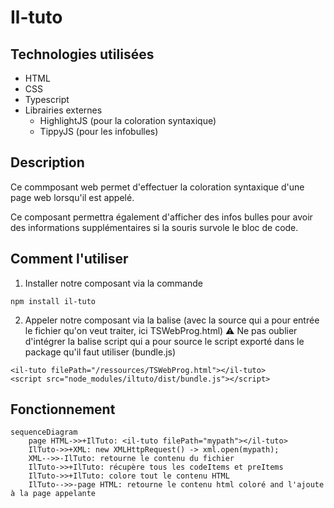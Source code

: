 # Il-tuto

## Technologies utilisées 
- HTML
- CSS
- Typescript
- Librairies externes
	- HighlightJS (pour la coloration syntaxique)
	- TippyJS (pour les infobulles)

## Description

Ce commposant web permet d'effectuer la coloration syntaxique d'une page web lorsqu'il est appelé.

Ce composant permettra également d'afficher des infos bulles pour avoir des informations supplémentaires si la souris survole le bloc de code.

## Comment l'utiliser


1. Installer notre composant via la commande 
```
npm install il-tuto
```

2. Appeler notre composant via la balise (avec la source qui a pour entrée le fichier qu'on veut traiter, ici TSWebProg.html) 
:warning: Ne pas oublier d'intégrer la balise script qui a pour source le script exporté dans le package qu'il faut utiliser (bundle.js)
```
<il-tuto filePath="/ressources/TSWebProg.html"></il-tuto>
<script src="node_modules/iltuto/dist/bundle.js"></script>
```

## Fonctionnement

```mermaid
sequenceDiagram
    page HTML->>+IlTuto: <il-tuto filePath="mypath"></il-tuto>
    IlTuto->>+XML: new XMLHttpRequest() -> xml.open(mypath);
    XML-->>-IlTuto: retourne le contenu du fichier
    IlTuto->>+IlTuto: récupère tous les codeItems et preItems
    IlTuto->>+IlTuto: colore tout le contenu HTML
    IlTuto-->>-page HTML: retourne le contenu html coloré and l'ajoute à la page appelante

```
